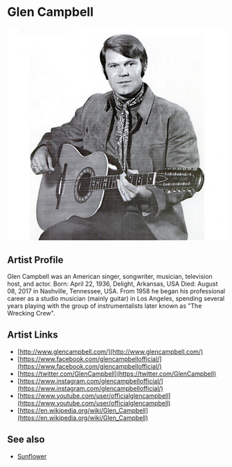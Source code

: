 # Glen Campbell

![](../../assets/artists/Glen_Campbell.png)

## Artist Profile

Glen Campbell was an American singer, songwriter, musician, television host, and actor.
Born: April 22, 1936, Delight, Arkansas, USA
Died: August 08, 2017 in Nashville, Tennessee, USA.
From 1958 he began his professional career as a studio musician (mainly guitar) in Los Angeles, spending several years playing with the group of instrumentalists later known as "The Wrecking Crew". 

## Artist Links

- [http://www.glencampbell.com/](http://www.glencampbell.com/)
- [https://www.facebook.com/glencampbellofficial/](https://www.facebook.com/glencampbellofficial/)
- [https://twitter.com/GlenCampbell](https://twitter.com/GlenCampbell)
- [https://www.instagram.com/glencampbellofficial/](https://www.instagram.com/glencampbellofficial/)
- [https://www.youtube.com/user/officialglencampbell](https://www.youtube.com/user/officialglencampbell)
- [https://en.wikipedia.org/wiki/Glen_Campbell](https://en.wikipedia.org/wiki/Glen_Campbell)


## See also

- [Sunflower](Sunflower.md)
